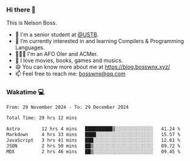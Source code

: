 ### Hi there 👋

<!--
**bosswnx/bosswnx** is a ✨ _special_ ✨ repository because its `README.md` (this file) appears on your GitHub profile.

Here are some ideas to get you started:

- 🔭 I’m currently working on ...
- 🌱 I’m currently learning ...
- 👯 I’m looking to collaborate on ...
- 🤔 I’m looking for help with ...
- 💬 Ask me about ...
- 📫 How to reach me: ...
- 😄 Pronouns: ...
- ⚡ Fun fact: ...
-->

This is Nelson Boss.

- 🏫 I'm a senior student at [@USTB](https://www.ustb.edu.cn/).
- 🌱 I’m currently interested in and learning Compilers & Programming Languages.
- 🧑🏻‍💻 I'm an AFO OIer and ACMer.
- 🥰 I love movies, books, games and musics.
- 😄 You can know more about me at https://blog.bosswnx.xyz/
- 📫 Feel free to reach me: bosswnx@qq.com

### Wakatime 💻

<!--START_SECTION:waka-->

```txt
From: 29 November 2024 - To: 29 December 2024

Total Time: 29 hrs 12 mins

Astro        12 hrs 4 mins   ██████████▒░░░░░░░░░░░░░░   41.24 %
Markdown     4 hrs 33 mins   ████░░░░░░░░░░░░░░░░░░░░░   15.57 %
JavaScript   3 hrs 41 mins   ███░░░░░░░░░░░░░░░░░░░░░░   12.61 %
JSON         2 hrs 50 mins   ██▒░░░░░░░░░░░░░░░░░░░░░░   09.72 %
MDX          2 hrs 46 mins   ██▒░░░░░░░░░░░░░░░░░░░░░░   09.45 %
```

<!--END_SECTION:waka-->
